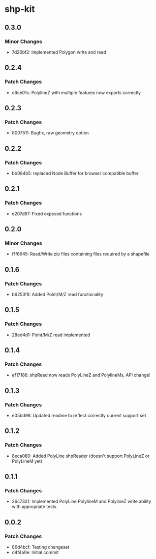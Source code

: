 # shp-kit

## 0.3.0

### Minor Changes

- 7d26bf2: Implemented Polygon write and read

## 0.2.4

### Patch Changes

- c8ce01c: PolylineZ with multiple features now exports correctly

## 0.2.3

### Patch Changes

- 8007511: Bugfix, raw geometry option

## 0.2.2

### Patch Changes

- bb084b5: replaced Node Buffer for browser compatible buffer

## 0.2.1

### Patch Changes

- e207d97: Fixed exposed functions

## 0.2.0

### Minor Changes

- f1f6945: Read/Write zip files containing files required by a shapefile

## 0.1.6

### Patch Changes

- b6253f9: Added Point/M/Z read functionality

## 0.1.5

### Patch Changes

- 28ed4d1: Point/M/Z read implemented

## 0.1.4

### Patch Changes

- ef17186: shpRead now reads PolyLineZ and PolylineMs, API change!

## 0.1.3

### Patch Changes

- e05bd98: Updated readme to reflect correctly current support set

## 0.1.2

### Patch Changes

- 8eca080: Added PolyLine shpReader (doesn't support PolyLineZ or PolyLineM yet)

## 0.1.1

### Patch Changes

- 26c7331: Implemented PolyLine PolylineM and PolylineZ write ability with appropriate tests.

## 0.0.2

### Patch Changes

- 86d4bcf: Testing changeset
- d4f4a0e: Initial commit
